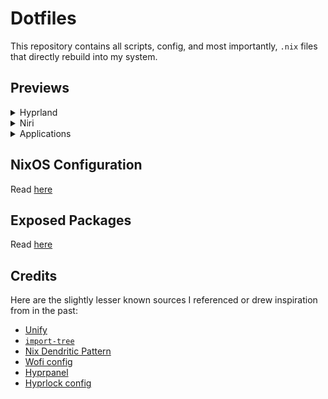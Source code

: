 # Dotfiles

This repository contains all scripts, config, and most importantly, `.nix`
files that directly rebuild into my system.

## Previews

<details>
  <summary>Hyprland</summary>

  Hyprland:
  ![Hyprland tiled Fish terminals](./assets/preview/hyprland-tiling.png)

  Hyprlock:
  ![Hyprlock (based on Catppuccin)](./assets/preview/hyprlock.png)

  Hyprpanel:
  ![Hyprpanel](./assets/preview/hyprpanel.png)
</details>

<details>
  <summary>Niri</summary>

  Niri:
  ![Niri](./assets/preview/niri.png)
</details>

<details>
  <summary>Applications</summary>

  Rofi:
  ![Rofi](./assets/preview/rofi-showcase.mp4)

  Waybar:
  ![Waybar](./assets/preview/waybar-showcase.mp4)

  Yazi:
  ![Yazi](./assets/preview/yazi.png)

  Neovim + Tmux:
  ![Neovim + Tmux](./assets/preview/nvim-tmux.png)

  Gotop:
  ![Gotop](./assets/preview/gotop.png)
</details>


## NixOS Configuration

Read [here](./SYSTEM.md)

## Exposed Packages

Read [here](./PACKAGES.md)

## Credits

Here are the slightly lesser known sources I referenced or drew inspiration
from in the past:

- [Unify](https://codeberg.org/quasigod/unify)
- [`import-tree`](https://github.com/vic/import-tree)
- [Nix Dendritic Pattern](https://github.com/mightyiam/dendritic)
- [Wofi config](https://github.com/7KIR7/dots/tree/main)
- [Hyprpanel](https://github.com/Jas-SinghFSU/HyprPanel)
- [Hyprlock config](https://github.com/catppuccin/hyprlock)
